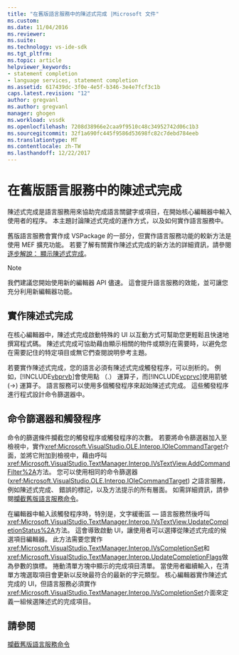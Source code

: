 ```yaml
---
title: "在舊版語言服務中的陳述式完成 |Microsoft 文件"
ms.custom: 
ms.date: 11/04/2016
ms.reviewer: 
ms.suite: 
ms.technology: vs-ide-sdk
ms.tgt_pltfrm: 
ms.topic: article
helpviewer_keywords:
- statement completion
- language services, statement completion
ms.assetid: 617439dc-3f0e-4e5f-b346-3e4e7fcf3c1b
caps.latest.revision: "12"
author: gregvanl
ms.author: gregvanl
manager: ghogen
ms.workload: vssdk
ms.openlocfilehash: 7208d38966e2caa9f9510c48c34952742d06c1b3
ms.sourcegitcommit: 32f1a690fc445f9586d53698fc82c7debd784eeb
ms.translationtype: MT
ms.contentlocale: zh-TW
ms.lasthandoff: 12/22/2017
---
```

# <a name="statement-completion-in-a-legacy-language-service"></a>在舊版語言服務中的陳述式完成
陳述式完成是語言服務用來協助完成語言關鍵字或項目，在開始核心編輯器中輸入使用者的程序。 本主題討論陳述式完成的運作方式，以及如何實作語言服務中。  
  
 舊版語言服務會實作成 VSPackage 的一部分，但實作語言服務功能的較新方法是使用 MEF 擴充功能。 若要了解有關實作陳述式完成的新方法的詳細資訊，請參閱[逐步解說： 顯示陳述式完成](../../extensibility/walkthrough-displaying-statement-completion.md)。  
  
> [!NOTE]
>  我們建議您開始使用新的編輯器 API 儘速。 這會提升語言服務的效能，並可讓您充分利用新編輯器功能。  
  
## <a name="implementing-statement-completion"></a>實作陳述式完成  
 在核心編輯器中，陳述式完成啟動特殊的 UI 以互動方式可幫助您更輕鬆且快速地撰寫程式碼。 陳述式完成可協助藉由顯示相關的物件或類別在需要時，以避免您在需要記住的特定項目或無它們查閱說明參考主題。  
  
 若要實作陳述式完成，您的語言必須有陳述式完成觸發程序，可以剖析的。 例如，[!INCLUDE[vbprvb](../../code-quality/includes/vbprvb_md.md)]會使用點 （.） 運算子，而[!INCLUDE[vcprvc](../../code-quality/includes/vcprvc_md.md)]使用箭號 (->) 運算子。 語言服務可以使用多個觸發程序來起始陳述式完成。 這些觸發程序進行程式設計命令篩選器中。  
  
## <a name="command-filters-and-triggers"></a>命令篩選器和觸發程序  
 命令的篩選條件攔截您的觸發程序或觸發程序的次數。 若要將命令篩選器加入至檢視中，實作<xref:Microsoft.VisualStudio.OLE.Interop.IOleCommandTarget>介面，並將它附加到檢視中，藉由呼叫<xref:Microsoft.VisualStudio.TextManager.Interop.IVsTextView.AddCommandFilter%2A>方法。 您可以使用相同的命令篩選器 (<xref:Microsoft.VisualStudio.OLE.Interop.IOleCommandTarget>) 之語言服務，例如陳述式完成、 錯誤的標記，以及方法提示的所有層面。 如需詳細資訊，請參閱[攔截舊版語言服務命令](../../extensibility/internals/intercepting-legacy-language-service-commands.md)。  
  
 在編輯器中輸入該觸發程序時，特別是，文字緩衝區 — 語言服務然後呼叫<xref:Microsoft.VisualStudio.TextManager.Interop.IVsTextView.UpdateCompletionStatus%2A>方法。 這會導致啟動 UI，讓使用者可以選擇從陳述式完成的候選項目編輯器。 此方法需要您實作<xref:Microsoft.VisualStudio.TextManager.Interop.IVsCompletionSet>和<xref:Microsoft.VisualStudio.TextManager.Interop.UpdateCompletionFlags>做為參數的旗標。 捲動清單方塊中顯示的完成項目清單。 當使用者繼續輸入，在清單方塊選取項目會更新以反映最符合的最新的字元類型。 核心編輯器實作陳述式完成的 UI，但語言服務必須實作<xref:Microsoft.VisualStudio.TextManager.Interop.IVsCompletionSet>介面來定義一組候選陳述式的完成項目。  
  
## <a name="see-also"></a>請參閱  
 [攔截舊版語言服務命令](../../extensibility/internals/intercepting-legacy-language-service-commands.md)